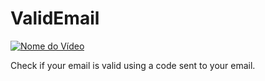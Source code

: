 # ValidEmail

[![Nome do Vídeo](http://img.youtube.com/vi/4rgPSj4eERQ/0.jpg)](https://www.youtube.com/watch?v=4rgPSj4eERQ)


Check if your email is valid using a code sent to your email.

